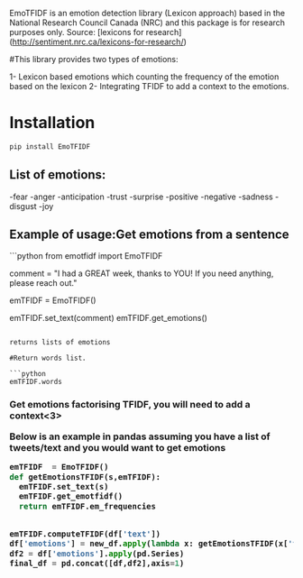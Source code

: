 EmoTFIDF is an emotion detection library (Lexicon approach) based in the National Research Council Canada (NRC) and this package is for research purposes only. Source: [lexicons for research] (http://sentiment.nrc.ca/lexicons-for-research/)


#This library provides two types of emotions:

1- Lexicon based emotions which counting the frequency of the emotion based on the lexicon
2- Integrating TFIDF to add a context to the emotions.

<h1>Installation</h1>

```python
pip install EmoTFIDF
```


<h2>List of emotions:</h2>

-fear
-anger
-anticipation
-trust
-surprise
-positive
-negative
-sadness
-disgust
-joy


<h2>Example of usage:</h2?

<h3>Get emotions from a sentence</h3>
```python
from emotfidf import EmoTFIDF

comment = "I had a GREAT week, thanks to YOU! If you need anything, please reach out."

emTFIDF  = EmoTFIDF()

emTFIDF.set_text(comment)
emTFIDF.get_emotions()
```

returns lists of emotions

#Return words list.

```python
emTFIDF.words
```

<h3>Get emotions factorising TFIDF, you will need to add a context<3>

Below is an example in pandas assuming you have a list of tweets/text and you would want to get emotions
```python
emTFIDF  = EmoTFIDF()
def getEmotionsTFIDF(s,emTFIDF):
  emTFIDF.set_text(s)
  emTFIDF.get_emotfidf()
  return emTFIDF.em_frequencies


emTFIDF.computeTFIDF(df['text'])
df['emotions'] = new_df.apply(lambda x: getEmotionsTFIDF(x['text'], emTFIDF), axis=1)#em_tfidf
df2 = df['emotions'].apply(pd.Series)
final_df = pd.concat([df,df2],axis=1)
```
